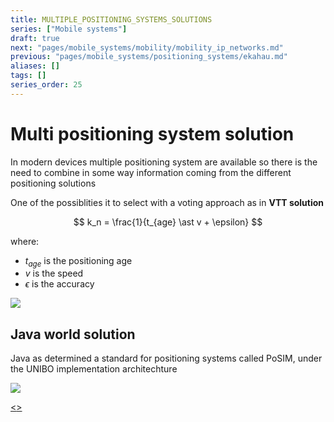 ```yaml
---
title: MULTIPLE_POSITIONING_SYSTEMS_SOLUTIONS
series: ["Mobile systems"]
draft: true
next: "pages/mobile_systems/mobility/mobility_ip_networks.md"
previous: "pages/mobile_systems/positioning_systems/ekahau.md"
aliases: []
tags: []
series_order: 25
---
```


# Multi positioning system solution

In modern devices multiple positioning system are available so there is the need to combine in some way information coming from the different positioning solutions

One of the possiblities it to select with a voting approach as in **VTT solution**

$$
k_n = \frac{1}{t_{age} \ast v + \epsilon}
$$

where:
- $t_{age}$ is the positioning age
- $v$ is the speed
- $\epsilon$ is the accuracy

![](assets/mobile_systems/Pasted%20image%2020240609161400.png)

## Java world solution

Java as determined a standard for positioning systems called PoSIM, under the UNIBO implementation architechture

![](assets/mobile_systems/Pasted%20image%2020240609161539.png)

[<](pages/mobile_systems/positioning_systems/ekahau.md)[>](pages/mobile_systems/mobility/mobility_ip_networks.md)

